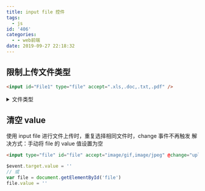 ```yaml
---
title: input file 控件
tags:
  - js
id: '406'
categories:
  - - web前端
date: 2019-09-27 22:18:32
---
```


## 限制上传文件类型

```html
<input id="File1" type="file" accept=".xls,.doc,.txt,.pdf" />
```

<details>
<summary>文件类型</summary>
<pre>
.3gpp audio/3gpp， video/3gpp 3GPP Audio/Video
.ac3 audio/ac3 AC3 Audio
.asf allpication/vnd.ms-asf Advanced Streaming Format
.au audio/basic AU Audio
.css text/css Cascading Style Sheets
.csv text/csv Comma Separated Values
.doc application/msword MS Word Document
.dot application/msword MS Word Template
.dtd application/xml-dtd Document Type Definition
.dwg image/vnd.dwg AutoCAD Drawing Database
.dxf image/vnd.dxf AutoCAD Drawing Interchange Format
.gif image/gif Graphic Interchange Format
.htm text/html HyperText Markup Language
.html text/html HyperText Markup Language
.jp2 image/jp2 JPEG-2000
.jpe image/jpeg JPEG
.jpeg image/jpeg JPEG
.jpg image/jpeg JPEG
.js text/javascript， application/javascript JavaScript
.json application/json JavaScript Object Notation
.mp2 audio/mpeg， video/mpeg MPEG Audio/Video Stream， Layer II
.mp3 audio/mpeg MPEG Audio Stream， Layer III
.mp4 audio/mp4， video/mp4 MPEG-4 Audio/Video
.mpeg video/mpeg MPEG Video Stream， Layer II
.mpg video/mpeg MPEG Video Stream， Layer II
.mpp application/vnd.ms-project MS Project Project
.ogg application/ogg， audio/ogg Ogg Vorbis
.pdf application/pdf Portable Document Format
.png image/png Portable Network Graphics
.pot application/vnd.ms-powerpoint MS PowerPoint Template
.pps application/vnd.ms-powerpoint MS PowerPoint Slideshow
.ppt application/vnd.ms-powerpoint MS PowerPoint Presentation
.rtf application/rtf， text/rtf Rich Text Format
.svf image/vnd.svf Simple Vector Format
.tif image/tiff Tagged Image Format File
.tiff image/tiff Tagged Image Format File
.txt text/plain Plain Text
.wdb application/vnd.ms-works MS Works Database
.wps application/vnd.ms-works Works Text Document
.xhtml application/xhtml+xml Extensible HyperText Markup Language
.xlc application/vnd.ms-excel MS Excel Chart
.xlm application/vnd.ms-excel MS Excel Macro
.xls application/vnd.ms-excel MS Excel Spreadsheet
.xlt application/vnd.ms-excel MS Excel Template
.xlw application/vnd.ms-excel MS Excel Workspace
.xml text/xml， application/xml Extensible Markup Language
.zip aplication/zip Compressed Archive
</pre>
</details>

## 清空 value

使用 input file 进行文件上传时，重复选择相同文件时，change 事件不再触发
解决方式：手动将 file 的 value 值设置为空

```html
<input type="file" id="file" accept="image/gif,image/jpeg" @change="uploadFile($event)" />
```

```js
$event.target.value = ''
// 或
var file = document.getElementById('file')
file.value = ''
```
